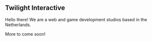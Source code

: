 ## Twilight Interactive

Hello there! We are a web and game development studios based in the Netherlands.

More to come soon!
